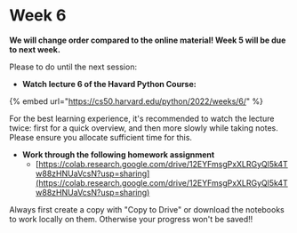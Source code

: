 # Week 6

**We will change order compared to the online material! Week 5 will be due to next week.**

Please to do until the next session:

* **Watch lecture 6 of the Havard Python Course:**

{% embed url="https://cs50.harvard.edu/python/2022/weeks/6/" %}

For the best learning experience, it's recommended to watch the lecture twice: first for a quick overview, and then more slowly while taking notes. Please ensure you allocate sufficient time for this.

* **Work through the following homework assignment**
  * [https://colab.research.google.com/drive/12EYFmsgPxXLRGyQl5k4Tw88zHNUaVcsN?usp=sharing](https://colab.research.google.com/drive/12EYFmsgPxXLRGyQl5k4Tw88zHNUaVcsN?usp=sharing)

Always first create a copy with "Copy to Drive" or download the notebooks to work locally on them. Otherwise your progress won't be saved!!

